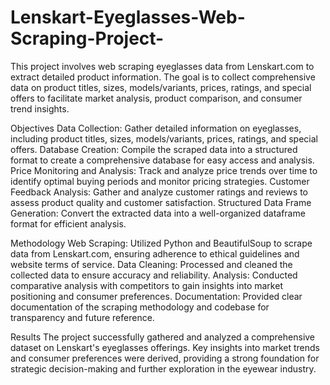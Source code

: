 # Lenskart-Eyeglasses-Web-Scraping-Project-
This project involves web scraping eyeglasses data from Lenskart.com to extract detailed product information. The goal is to collect comprehensive data on product titles, sizes, models/variants, prices, ratings, and special offers to facilitate market analysis, product comparison, and consumer trend insights.

Objectives
Data Collection: Gather detailed information on eyeglasses, including product titles, sizes, models/variants, prices, ratings, and special offers.
Database Creation: Compile the scraped data into a structured format to create a comprehensive database for easy access and analysis.
Price Monitoring and Analysis: Track and analyze price trends over time to identify optimal buying periods and monitor pricing strategies.
Customer Feedback Analysis: Gather and analyze customer ratings and reviews to assess product quality and customer satisfaction.
Structured Data Frame Generation: Convert the extracted data into a well-organized dataframe format for efficient analysis.

Methodology
Web Scraping: Utilized Python and BeautifulSoup to scrape data from Lenskart.com, ensuring adherence to ethical guidelines and website terms of service.
Data Cleaning: Processed and cleaned the collected data to ensure accuracy and reliability.
Analysis: Conducted comparative analysis with competitors to gain insights into market positioning and consumer preferences.
Documentation: Provided clear documentation of the scraping methodology and codebase for transparency and future reference.

Results
The project successfully gathered and analyzed a comprehensive dataset on Lenskart's eyeglasses offerings. 
Key insights into market trends and consumer preferences were derived, providing a strong foundation for strategic decision-making and further exploration in the eyewear industry.

